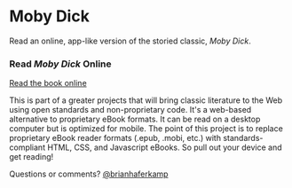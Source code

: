 # Moby Dick

Read an online, app-like version of the storied classic, *Moby Dick*.

### Read *Moby Dick* Online
[Read the book online](https://brianhaferkamp.github.io/mobydick)

This is part of a greater projects that will bring classic literature to the Web using open standards and non-proprietary code. It's a web-based alternative to proprietary eBook formats. It can be read on a desktop computer but is optimized for mobile. The point of this project is to replace proprietary eBook reader formats (.epub, .mobi, etc.) with standards-compliant HTML, CSS, and Javascript eBooks. So pull out your device and get reading!

Questions or comments? 
[@brianhaferkamp](https://twitter.com/BrianHaferkamp)
